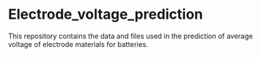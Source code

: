 # Electrode_voltage_prediction 
This repository contains the data and files used in the prediction of average voltage of electrode materials for batteries.
